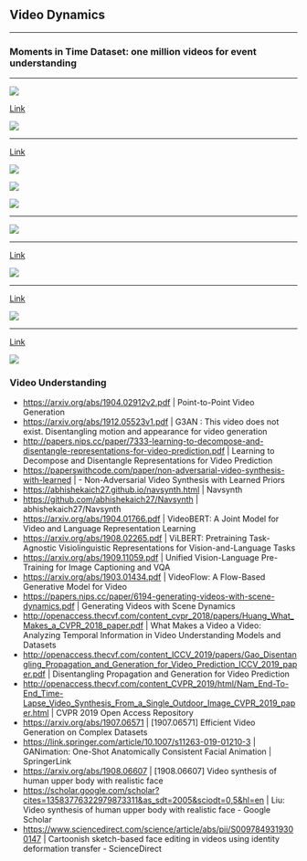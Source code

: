 ## Video Dynamics

---

### Moments in Time Dataset: one million videos for event understanding

---

![](images/2020-07-22-01-29-57.png)

[Link](https://arxiv.org/pdf/1903.07593.pdf)

![](images/2020-07-22-01-31-06.png)

---

[Link](https://arxiv.org/pdf/1706.01433.pdf)

![](images/2020-07-22-01-42-02.png)

![](images/2020-07-22-01-44-11.png)

![](images/2020-07-22-01-44-29.png)

---

![](images/2020-07-22-01-54-13.png)

---

[Link](https://arxiv.org/pdf/1806.01810.pdf)

![](images/2020-07-22-02-10-43.png)

---

[Link](https://arxiv.org/pdf/1806.04166.pdf)

![](images/2020-07-22-02-17-52.png)

---

[Link](https://papers.nips.cc/paper/8304-unsupervised-learning-of-object-structure-and-dynamics-from-videos.pdf)

![](images/2020-07-22-02-24-07.png)

### Video Understanding

- https://arxiv.org/abs/1904.02912v2.pdf | Point-to-Point Video Generation
- https://arxiv.org/abs/1912.05523v1.pdf | G3AN : This video does not exist. Disentangling motion and appearance for video generation
- http://papers.nips.cc/paper/7333-learning-to-decompose-and-disentangle-representations-for-video-prediction.pdf | Learning to Decompose and Disentangle Representations for Video Prediction
- https://paperswithcode.com/paper/non-adversarial-video-synthesis-with-learned | - Non-Adversarial Video Synthesis with Learned Priors
- https://abhishekaich27.github.io/navsynth.html | Navsynth
- https://github.com/abhishekaich27/Navsynth | abhishekaich27/Navsynth
- https://arxiv.org/abs/1904.01766.pdf | VideoBERT: A Joint Model for Video and Language Representation Learning
- https://arxiv.org/abs/1908.02265.pdf | ViLBERT: Pretraining Task-Agnostic Visiolinguistic Representations for Vision-and-Language Tasks
- https://arxiv.org/abs/1909.11059.pdf | Unified Vision-Language Pre-Training for Image Captioning and VQA
- https://arxiv.org/abs/1903.01434.pdf | VideoFlow: A Flow-Based Generative Model for Video
- https://papers.nips.cc/paper/6194-generating-videos-with-scene-dynamics.pdf | Generating Videos with Scene Dynamics
- http://openaccess.thecvf.com/content_cvpr_2018/papers/Huang_What_Makes_a_CVPR_2018_paper.pdf | What Makes a Video a Video: Analyzing Temporal Information in Video Understanding Models and Datasets
- http://openaccess.thecvf.com/content_ICCV_2019/papers/Gao_Disentangling_Propagation_and_Generation_for_Video_Prediction_ICCV_2019_paper.pdf | Disentangling Propagation and Generation for Video Prediction
- http://openaccess.thecvf.com/content_CVPR_2019/html/Nam_End-To-End_Time-Lapse_Video_Synthesis_From_a_Single_Outdoor_Image_CVPR_2019_paper.html | CVPR 2019 Open Access Repository
- https://arxiv.org/abs/1907.06571 | [1907.06571] Efficient Video Generation on Complex Datasets
- https://link.springer.com/article/10.1007/s11263-019-01210-3 | GANimation: One-Shot Anatomically Consistent Facial Animation | SpringerLink
- https://arxiv.org/abs/1908.06607 | [1908.06607] Video synthesis of human upper body with realistic face
- https://scholar.google.com/scholar?cites=13583776322979873311&as_sdt=2005&sciodt=0,5&hl=en | Liu: Video synthesis of human upper body with realistic face - Google Scholar
- https://www.sciencedirect.com/science/article/abs/pii/S0097849319300147 | Cartoonish sketch-based face editing in videos using identity deformation transfer - ScienceDirect
